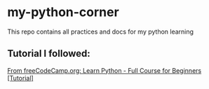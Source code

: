 # my-python-corner

This repo contains all practices and docs for my python learning

## Tutorial I followed:

[From freeCodeCamp.org: Learn Python - Full Course for Beginners [Tutorial]](https://www.youtube.com/watch?v=rfscVS0vtbw)
